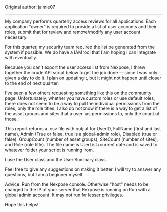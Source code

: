 Original author: jaimie07

---

My company performs quarterly access reviews for all applications. Each application "owner" is required to provide a list of user accounts and their roles, submit that for review and remove/modify any user account necessary.

For this quarter, my security team required the list be generated from the system if possible. We do have a IAM tool that I am hoping I can integrate with eventually.

Because you can't export the user access list from Nexpose, I threw together the crude API script below to get the job done -- since I was only given a day to do it. I plan on updating it, but it might not happen until closer to the end of next quarter.

I've seen a few others requesting something like this on the community page. Unfortunately, whether you have custom roles or use default roles, there does not seem to be a way to pull the individual permissions from the roles, only the role titles. I also do not know if there is a way to get a list of the asset groups and sites that a user has permissions to, only the count of those.

This report returns a .csv file with output for UserID, FullName (first and last name), Admin (True or false, true is a global-admin role), Disabled (true or false), GroupCount (number of asset groups), SiteCount (number of sites), and Role (role title). The file name is UserList+current date and is saved to whatever folder your script is running from.

I use the User class and the User Summary class.

Feel free to give any suggestions on making it better. I will try to answer any questions, but I am a beginner myself.

Advice:
Run from the Nexpose console. Otherwise "host" needs to be changed to the IP of your server that Nexpose is running on
Run with a global admin account. It may not run for lesser privileges.

Hope this helps!